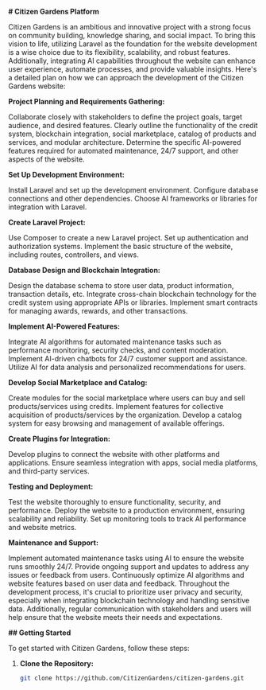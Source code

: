 ****# Citizen Gardens Platform****

Citizen Gardens is an ambitious and innovative project with a strong focus on community building, knowledge sharing, and social impact. To bring this vision to life, utilizing Laravel as the foundation for the website development is a wise choice due to its flexibility, scalability, and robust features. Additionally, integrating AI capabilities throughout the website can enhance user experience, automate processes, and provide valuable insights. Here's a detailed plan on how we can approach the development of the Citizen Gardens website:

**Project Planning and Requirements Gathering:**

Collaborate closely with stakeholders to define the project goals, target audience, and desired features.
Clearly outline the functionality of the credit system, blockchain integration, social marketplace, catalog of products and services, and modular architecture.
Determine the specific AI-powered features required for automated maintenance, 24/7 support, and other aspects of the website.

**Set Up Development Environment:**

Install Laravel and set up the development environment.
Configure database connections and other dependencies.
Choose AI frameworks or libraries for integration with Laravel.

**Create Laravel Project:**

Use Composer to create a new Laravel project.
Set up authentication and authorization systems.
Implement the basic structure of the website, including routes, controllers, and views.

**Database Design and Blockchain Integration:**

Design the database schema to store user data, product information, transaction details, etc.
Integrate cross-chain blockchain technology for the credit system using appropriate APIs or libraries.
Implement smart contracts for managing awards, rewards, and other transactions.

**Implement AI-Powered Features:**

Integrate AI algorithms for automated maintenance tasks such as performance monitoring, security checks, and content moderation.
Implement AI-driven chatbots for 24/7 customer support and assistance.
Utilize AI for data analysis and personalized recommendations for users.

**Develop Social Marketplace and Catalog:**

Create modules for the social marketplace where users can buy and sell products/services using credits.
Implement features for collective acquisition of products/services by the organization.
Develop a catalog system for easy browsing and management of available offerings.

**Create Plugins for Integration:**

Develop plugins to connect the website with other platforms and applications.
Ensure seamless integration with apps, social media platforms, and third-party services.

**Testing and Deployment:**

Test the website thoroughly to ensure functionality, security, and performance.
Deploy the website to a production environment, ensuring scalability and reliability.
Set up monitoring tools to track AI performance and website metrics.

**Maintenance and Support:**

Implement automated maintenance tasks using AI to ensure the website runs smoothly 24/7.
Provide ongoing support and updates to address any issues or feedback from users.
Continuously optimize AI algorithms and website features based on user data and feedback.
Throughout the development process, it's crucial to prioritize user privacy and security, especially when integrating blockchain technology and handling sensitive data. Additionally, regular communication with stakeholders and users will help ensure that the website meets their needs and expectations.

**## Getting Started**

To get started with Citizen Gardens, follow these steps:

1. **Clone the Repository:**
   ```bash
   git clone https://github.com/CitizenGardens/citizen-gardens.git
